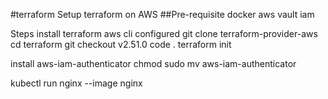 #terraform
Setup terraform on AWS
##Pre-requisite
docker
aws vault
iam

Steps
install terraform
aws cli configured
git clone terraform-provider-aws
cd terraform
git checkout v2.51.0
code .
terraform init

install aws-iam-authenticator
chmod
sudo mv aws-iam-authenticator

kubectl run nginx --image nginx
